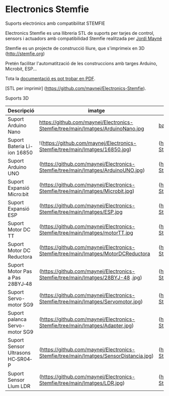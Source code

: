 # Electronics Stemfie

Suports electrónics amb compatibilitat STEMFIE

Electronics Stemfie es una llibreria STL de suports per tarjes de control, sensors i actuadors 
amb compatibilidad Stemfie realitzada per [Jordi Mayné](https://github.com/maynej) 

Stemfie es un projecte de construcció lliure, que s'imprimeix en 3D (http://stemfie.org) 

Pretén facilitar l'automatització de les construccions amb targes Arduino, Microbit, ESP...

Tota la [documentació es pot trobar en PDF](https://github.com/maynej/Electronics-Stemfie/tree/main/Doc).

[STL per imprimir] (https://github.com/maynej/Electronics-Stemfie).

Suports 3D
  
Descripció         | imatge          | arxiu         
------------- | ------------- | ------------- 
Suport Arduino Nano|https://github.com/maynej/Electronics-Stemfie/tree/main/Imatges/ArduinoNano.jpg | [ballcaster-v2.stl](https://github.com/maynej/Electronics-Stemfie/tree/main/CPU)  
Suport Bateria Li-ion 16850|!(https://github.com/maynej/Electronics-Stemfie/tree/main/Imatges/16850.jpg) | (https://github.com/maynej/Electronics-Stemfie/tree/main/CPU)  
Suport Arduino UNO|(https://github.com/maynej/Electronics-Stemfie/tree/main/Imatges/ArduinoUNO.jpg) | (https://github.com/maynej/Electronics-Stemfie/tree/main/CPU) 
Suport Expansió Micro:bit|(https://github.com/maynej/Electronics-Stemfie/tree/main/Imatges/Microbit.jpg) | (https://github.com/maynej/Electronics-Stemfie/tree/main/CPU)  
Suport Expansió ESP|(https://github.com/maynej/Electronics-Stemfie/tree/main/Imatges/ESP.jpg | (https://github.com/maynej/Electronics-Stemfie/tree/main/CPU)  
Suport Motor DC TT|(https://github.com/maynej/Electronics-Stemfie/tree/main/Imatges/motorTT.jpg | (https://github.com/maynej/Electronics-Stemfie/tree/main/Motor)  
Suport Motor DC Reductora|(https://github.com/maynej/Electronics-Stemfie/tree/main/Imatges/MotorDCReductora | (https://github.com/maynej/Electronics-Stemfie/tree/main/Motor)
Suport Motor Pas a Pas 28BYJ‐48|(https://github.com/maynej/Electronics-Stemfie/tree/main/Imatges/28BYJ-48 .jpg) | (https://github.com/maynej/Electronics-Stemfie/tree/main/Motor)
Suport Servo-motor SG9|(https://github.com/maynej/Electronics-Stemfie/tree/main/Imatges/Servomotor.jpg) | (https://github.com/maynej/Electronics-Stemfie/tree/main/Servomotor)
Suport palanca Servo-motor SG9|(https://github.com/maynej/Electronics-Stemfie/tree/main/Imatges/Adapter.jpg) | (https://github.com/maynej/Electronics-Stemfie/tree/main/Servomotor)
Suport Sensor Ultrasons HC‐SR04‐P|(https://github.com/maynej/Electronics-Stemfie/tree/main/Imatges/SensorDistancia.jpg) | (https://github.com/maynej/Electronics-Stemfie/tree/main/Sensor) 
Suport Sensor Llum LDR|(https://github.com/maynej/Electronics-Stemfie/tree/main/Imatges/LDR.jpg) | (https://github.com/maynej/Electronics-Stemfie/tree/main/Sensor) 



